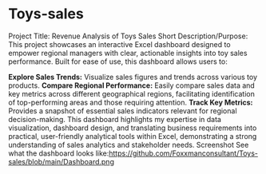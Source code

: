 # Toys-sales
Project Title: Revenue Analysis of Toys Sales
Short Description/Purpose: This project showcases an interactive Excel dashboard designed to empower regional managers with clear, actionable insights into toy sales performance. Built for ease of use, this dashboard allows users to:


**Explore Sales Trends:** Visualize sales figures and trends across various toy products.
**Compare Regional Performance:** Easily compare sales data and key metrics across different geographical regions, facilitating identification of top-performing areas and those requiring attention.
**Track Key Metrics:** Provides a snapshot of essential sales indicators relevant for regional decision-making.
This dashboard highlights my expertise in data visualization, dashboard design, and translating business requirements into practical, user-friendly analytical tools within Excel, demonstrating a strong understanding of sales analytics and stakeholder needs.
Screenshot
See what the dashboard looks like:https://github.com/Foxxmanconsultant/Toys-sales/blob/main/Dashboard.png
